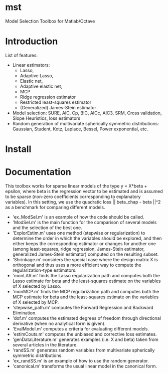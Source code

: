 mst
===

Model Selection Toolbox for Matlab/Octave


# Introduction

List of features:

- Linear estimators: 
	- Lasso, 
	- Adaptive Lasso, 
	- Elastic net, 
	- Adaptive elastic net, 
	- MCP
	- Ridge regression estimator
	- Restricted least-squares estimator
	- (Generalized) James-Stein estimator
- Model selection: SURE, AIC, Cp, BIC, AICc, AIC3, SRM, Cross validation, Slope Heuristics, loss estimators
- Random generation of multivariate spherically symmetric distributions: Gaussian, Student, Kotz, Laplace, Bessel, Power exponential, etc.

# Install

# Documentation

This toolbox works for sparse linear models of the type y = X*beta + epsilon, where beta is the regression vector to be estimated and is assumed to be sparse (non-zero coefficients corresponding to explanatory variables).
In this setting, we use the quadratic loss || beta_chap - beta ||^2 as a benchmark for comparing different models. 
- 'ex_ModSel.m' is an example of how the code should be called.
- 'ModSel.m' is the main function for the comparison of several models and the selection of the best one.
- 'ExplorEstim.m' uses one method (stepwise or regularization) to determine the order in which the variables should be explored, and then either keeps the corresponding estimator or changes for another one (among least-squares, ridge regression, James-Stein estimator, generalized James-Stein estimator) computed on the resulting subset.
- 'Shrinkage.m' considers the special case where the design matrix X is orthogonal and thus uses a more efficient way to compute the regularization-type estimators.
- 'monLAR.m' finds the Lasso regularization path and computes both the Lasso estimate for beta and the least-squares estimate on the variables of X selected by Lasso.
- 'monMCP.m' finds the MCP regularization path and computes both the MCP estimate for beta and the least-squares estimate on the variables of X selected by MCP.
- 'stepwise_path.m' computes the Forward Regression and Backward Elimination.
- 'dof.m' computes the estimated degrees of freedom through directional derivative (when no analytical form is given).
- 'EvalModel.m' computes a criteria for evaluating different models.
- 'estimCouts.m' computes the unbiased and corrective loss estimates.
- 'genDataLiterature.m' generates examples (i.e. X and beta) taken from several articles in the literature.
- 'randSS.m' generates random variables from multivariate spherically symmetric distributions.
- 'ex_randSS.m' is an example of how to use the random generator.
- 'canonical.m' transforms the usual linear model in the canonical form.

